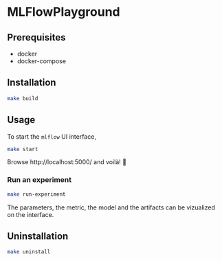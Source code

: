 # MLFlowPlayground

## Prerequisites
 - docker
 - docker-compose

## Installation
```bash
make build
```

## Usage
To start the `mlflow` UI interface,
```bash
make start
```
Browse http://localhost:5000/ and voilà! :tada:

### Run an experiment
```bash
make run-experiment
```

The parameters, the metric, the model and the artifacts can be vizualized on the interface.

## Uninstallation
```bash
make uninstall
```